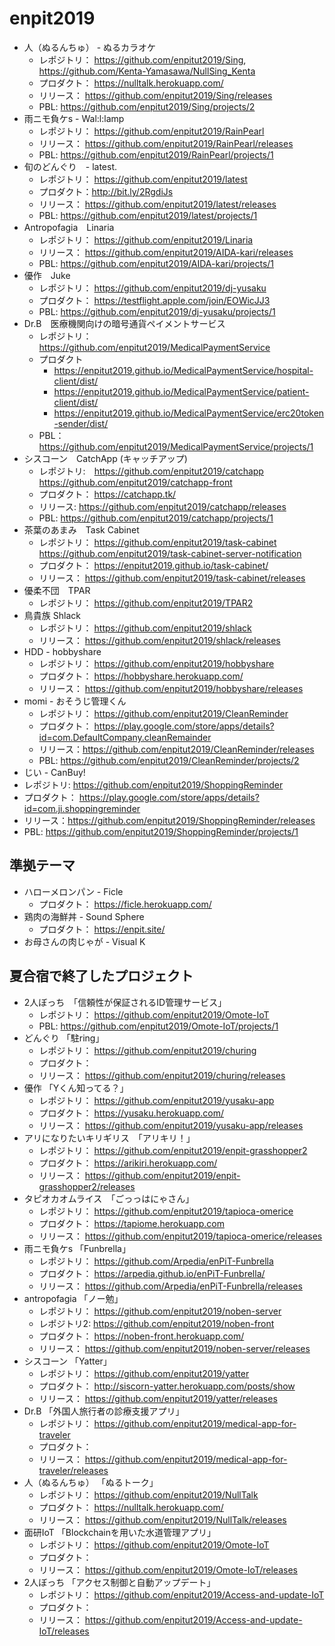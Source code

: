 # enpit2019
* 人（ぬるんちゅ） - ぬるカラオケ
  * レポジトリ： https://github.com/enpitut2019/Sing, https://github.com/Kenta-Yamasawa/NullSing_Kenta
  * プロダクト： https://nulltalk.herokuapp.com/
  * リリース： https://github.com/enpitut2019/Sing/releases
  * PBL: https://github.com/enpitut2019/Sing/projects/2
* 雨ニモ負ケs - Wal:l:lamp
  * レポジトリ： https://github.com/enpitut2019/RainPearl
  * リリース： https://github.com/enpitut2019/RainPearl/releases
  * PBL: https://github.com/enpitut2019/RainPearl/projects/1
* 旬のどんぐり　- latest.
  * レポジトリ： https://github.com/enpitut2019/latest
  * プロダクト：http://bit.ly/2RgdiJs
  * リリース： https://github.com/enpitut2019/latest/releases
  * PBL: https://github.com/enpitut2019/latest/projects/1
* Antropofagia　Linaria
  * レポジトリ： https://github.com/enpitut2019/Linaria
  * リリース： https://github.com/enpitut2019/AIDA-kari/releases
  * PBL: https://github.com/enpitut2019/AIDA-kari/projects/1
* 優作　Juke
  * レポジトリ： https://github.com/enpitut2019/dj-yusaku
  * プロダクト： https://testflight.apple.com/join/EOWicJJ3
  * PBL: https://github.com/enpitut2019/dj-yusaku/projects/1
* Dr.B　医療機関向けの暗号通貨ペイメントサービス
  * レポジトリ： https://github.com/enpitut2019/MedicalPaymentService
  * プロダクト
    * https://enpitut2019.github.io/MedicalPaymentService/hospital-client/dist/
    * https://enpitut2019.github.io/MedicalPaymentService/patient-client/dist/
    * https://enpitut2019.github.io/MedicalPaymentService/erc20token-sender/dist/
  * PBL：　https://github.com/enpitut2019/MedicalPaymentService/projects/1
* シスコーン　CatchApp (キャッチアップ)
  * レポジトリ:　https://github.com/enpitut2019/catchapp https://github.com/enpitut2019/catchapp-front 
  * プロダクト： https://catchapp.tk/
  * リリース: https://github.com/enpitut2019/catchapp/releases
  * PBL: https://github.com/enpitut2019/catchapp/projects/1
* 茶葉のあまみ　Task Cabinet
  * レポジトリ： https://github.com/enpitut2019/task-cabinet https://github.com/enpitut2019/task-cabinet-server-notification
  * プロダクト： https://enpitut2019.github.io/task-cabinet/
  * リリース： https://github.com/enpitut2019/task-cabinet/releases
* 優柔不団　TPAR
  * レポジトリ： https://github.com/enpitut2019/TPAR2
* 鳥貴族 Shlack
  * レポジトリ： https://github.com/enpitut2019/shlack
  * リリース： https://github.com/enpitut2019/shlack/releases
* HDD - hobbyshare
  * レポジトリ： https://github.com/enpitut2019/hobbyshare
  * プロダクト： https://hobbyshare.herokuapp.com/
  * リリース： https://github.com/enpitut2019/hobbyshare/releases
* momi - おそうじ管理くん
  * レポジトリ： https://github.com/enpitut2019/CleanReminder
  * プロダクト： https://play.google.com/store/apps/details?id=com.DefaultCompany.cleanRemainder
  * リリース：https://github.com/enpitut2019/CleanReminder/releases
  * PBL: https://github.com/enpitut2019/CleanReminder/projects/2
* じい - CanBuy!
 * レポジトリ: https://github.com/enpitut2019/ShoppingReminder
 * プロダクト： https://play.google.com/store/apps/details?id=com.ji.shoppingreminder
 * リリース：https://github.com/enpitut2019/ShoppingReminder/releases
 * PBL: https://github.com/enpitut2019/ShoppingReminder/projects/1
 
## 準拠テーマ
* ハローメロンパン - Ficle 
  * プロダクト： https://ficle.herokuapp.com/
* 鶏肉の海鮮丼 - Sound Sphere
  * プロダクト： https://enpit.site/
* お母さんの肉じゃが - Visual K

## 夏合宿で終了したプロジェクト
* 2人ぼっち　「信頼性が保証されるID管理サービス」
  * レポジトリ： https://github.com/enpitut2019/Omote-IoT
  * PBL: https://github.com/enpitut2019/Omote-IoT/projects/1
* どんぐり 「駐ring」
  * レポジトリ： https://github.com/enpitut2019/churing
  * プロダクト： 
  * リリース： https://github.com/enpitut2019/churing/releases
* 優作 「Yくん知ってる？」
  * レポジトリ： https://github.com/enpitut2019/yusaku-app
  * プロダクト： https://yusaku.herokuapp.com/
  * リリース： https://github.com/enpitut2019/yusaku-app/releases
* アリになりたいキリギリス　「アリキリ！」
  * レポジトリ： https://github.com/enpitut2019/enpit-grasshopper2
  * プロダクト： https://arikiri.herokuapp.com/
  * リリース： https://github.com/enpitut2019/enpit-grasshopper2/releases
* タピオカオムライス　「ごっっはにゃさん」
  * レポジトリ： https://github.com/enpitut2019/tapioca-omerice
  * プロダクト： https://tapiome.herokuapp.com
  * リリース： https://github.com/enpitut2019/tapioca-omerice/releases
* 雨ニモ負ケs 「Funbrella」
  * レポジトリ： https://github.com/Arpedia/enPiT-Funbrella
  * プロダクト： https://arpedia.github.io/enPiT-Funbrella/
  * リリース： https://github.com/Arpedia/enPiT-Funbrella/releases
* antropofagia 「ノー勉」
  * レポジトリ： https://github.com/enpitut2019/noben-server 
  * レポジトリ2: https://github.com/enpitut2019/noben-front
  * プロダクト： https://noben-front.herokuapp.com/
  * リリース： https://github.com/enpitut2019/noben-server/releases
* シスコーン 「Yatter」
  * レポジトリ： https://github.com/enpitut2019/yatter
  * プロダクト： http://siscorn-yatter.herokuapp.com/posts/show
  * リリース： https://github.com/enpitut2019/yatter/releases
* Dr.B 「外国人旅行者の診療支援アプリ」
  * レポジトリ： https://github.com/enpitut2019/medical-app-for-traveler
  * プロダクト： 
  * リリース： https://github.com/enpitut2019/medical-app-for-traveler/releases
* 人（ぬるんちゅ） 「ぬるトーク」
  * レポジトリ： https://github.com/enpitut2019/NullTalk
  * プロダクト： https://nulltalk.herokuapp.com/
  * リリース： https://github.com/enpitut2019/NullTalk/releases
* 面研IoT 「Blockchainを用いた水道管理アプリ」
  * レポジトリ： https://github.com/enpitut2019/Omote-IoT
  * プロダクト： 
  * リリース： https://github.com/enpitut2019/Omote-IoT/releases
* 2人ぼっち 「アクセス制御と自動アップデート」
  * レポジトリ： https://github.com/enpitut2019/Access-and-update-IoT
  * プロダクト： 
  * リリース： https://github.com/enpitut2019/Access-and-update-IoT/releases
